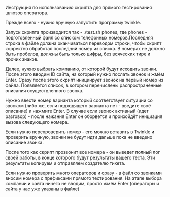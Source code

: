 Инструкция по использованию скрипта для прямого тестирования шлюзов оператора.


Прежде всего - нужно вручную запустить программу twinkle.

Запуск скрипта производится так - ./test.sh phones, где phones - подготовленный файл со списком телефонных номеров.Последняя строка в файле должна оканчиваться переводом строки, чтобы скрипт корректно обработал последний номер из списка.
В номерах не должно быть пробелов, должны быть только цифры, без всяческих тире и прочих знаков.


Далее, нужно выбрать компанию, от которой будут исходить звонки. После этого вводим ID сайта, на который нужно послать звонок и жмём Enter.
Сразу после этого скрипт инициирует звонок на первый номер из файла. Появляется список, в котором перечислены распространённые описания осуществленного звонка.

Нужно ввести номер варианта который соответствует ситуации со звонком (либо же, если подходящего варианта нет - введите своё описание) и нажмите Enter. В случае если звонок активный (идет разговор) - после нажания Enter он оборвется и произойдёт инициация вызова следующего номера.

Если нужно перепроверить номер - его можно вставить в Twinkle и проверить вручную, звонки не будут идти дальше пока не введено описание звонка.

После того как скрипт прозвонит все номера - он выведет полный лог своей работы, в конце которого будут результаты вашего теста. Эти результаты копируем и отправляем создателю тикета.


Если нужно проверить много операторов и сразу - в файл со звонками вносим номера с префиксами прямого тестирования.
На этапе выбора компании и сайта ничего не вводим, просто жмём Enter (операторы и сайта у нас уже указаны в файле)

